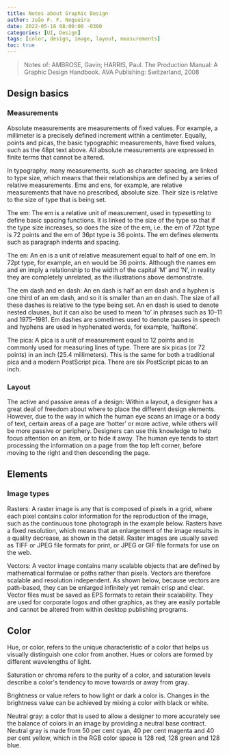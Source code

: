 ```yaml
---
title: Notes about Graphic Design
author: João F. F. Nogueira
date: 2022-05-18 08:00:00 -0300
categories: [UI, Design]
tags: [color, design, image, layout, measurements]
toc: true
---
```


> Notes of: AMBROSE, Gavin; HARRIS, Paul. The Production Manual: A Graphic Design Handbook. AVA Publishing: Switzerland, 2008

## Design basics

### Measurements

Absolute measurements are measurements of fixed values. For example, a millimeter is a precisely defined increment within a centimeter. Equally, points and picas, the basic typographic measurements, have fixed values, such as the 48pt text above. All absolute measurements are expressed in finite terms that cannot be altered.

In typography, many measurements, such as character spacing, are linked to type size, which means that their relationships are defined by a series of relative measurements. Ems and ens, for example, are relative measurements that have no prescribed, absolute size. Their size is relative to the size of type that is being set.

The em: The em is a relative unit of measurement, used in typesetting to define basic spacing functions. It is linked to the size of the type so that if the type size increases, so does the size of the em, i.e. the em of 72pt type is 72 points and the em of 36pt type is 36 points. The em defines elements such as paragraph indents and spacing.

The en: An en is a unit of relative measurement equal to half of one em. In 72pt type, for example, an en would be 36 points. Although the names em and en imply a relationship to the width of the capital ‘M’ and ’N’, in reality they are completely unrelated, as the illustrations above demonstrate.

The em dash and en dash: An en dash is half an em dash and a hyphen is one third of an em dash, and so it is smaller than an en dash. The size of all these
dashes is relative to the type being set. An en dash is used to denote nested clauses, but it can also be used to mean ‘to’ in phrases such as 10–11 and 1975–1981. Em dashes are sometimes used to denote pauses in speech and hyphens are used in hyphenated words, for example, ‘halftone’.

The pica: A pica is a unit of measurement equal to 12 points and is commonly used for measuring lines of type. There are six picas (or 72 points) in an inch (25.4 millimeters). This is the same for both a traditional pica and a modern PostScript pica. There are six PostScript picas to an inch.

### Layout

The active and passive areas of a design: Within a layout, a designer has a great deal of freedom about where to place the different design elements. However, due to the way in which the human eye scans an image or a body of text, certain areas of a page are ‘hotter’ or more active, while others will be more passive or periphery. Designers can use this knowledge to help focus attention on an item, or to hide it away. The human eye tends to start processing the information on a page from the top left corner, before moving to the right and then descending the page.

## Elements

### Image types

Rasters: A raster image is any that is composed of pixels in a grid, where each pixel contains color information for the reproduction of the image, such as the continuous tone photograph in the example below. Rasters have a fixed resolution, which means that an enlargement of the image results in a quality decrease, as shown in the detail. Raster images are usually saved as TIFF or JPEG file formats for print, or JPEG or GIF file formats for use on the web. 

Vectors: A vector image contains many scalable objects that are defined by mathematical formulae or paths rather than pixels. Vectors are therefore scalable and resolution independent. As shown below, because vectors are path-based, they can be enlarged infinitely yet remain crisp and clear. Vector files must be saved as EPS formats to retain their scalability. They are used for corporate logos and other graphics, as they are easily portable and cannot be altered from within desktop publishing programs.

## Color

Hue, or color, refers to the unique characteristic of a color that helps us visually distinguish one color from another. Hues or colors are formed by different wavelengths of light.

Saturation or chroma refers to the purity of a color, and saturation levels describe a color's tendency to move towards or away from gray.

Brightness or value refers to how light or dark a color is. Changes in the brightness value can be achieved by mixing a color with black or white.

Neutral gray: a color that is used to allow a designer to more accurately see the balance of colors in an image by providing a neutral base contract. Neutral gray is made from 50 per cent cyan, 40 per cent magenta and 40 per cent yellow, which in the RGB color space is 128 red, 128 green and 128 blue.
